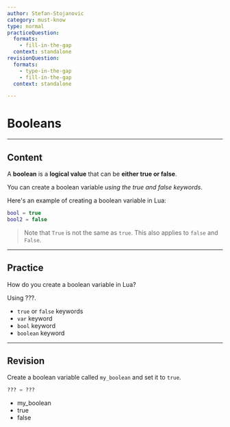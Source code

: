 ```yaml
---
author: Stefan-Stojanovic
category: must-know
type: normal
practiceQuestion:
  formats:
    - fill-in-the-gap
  context: standalone
revisionQuestion:
  formats:
    - type-in-the-gap
    - fill-in-the-gap
  context: standalone

---
```


# Booleans

---
## Content

A **boolean** is a **logical value** that can be **either true or false**. 

You can create a boolean variable *using the true and false keywords*.

Here's an example of creating a boolean variable in Lua:
```lua
bool = true
bool2 = false
```

> Note that `True` is not the same as `true`. This also applies to `false` and `False`.

---
## Practice

How do you create a boolean variable in Lua?

Using ???.

- `true` or `false` keywords
- `var` keyword
- `bool` keyword
- `boolean` keyword


---
## Revision

Create a boolean variable called `my_boolean` and set it to `true`.

```lua
??? = ???
```

- my_boolean
- true
- false

